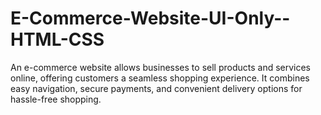 # E-Commerce-Website-UI-Only--HTML-CSS
 An e-commerce website allows businesses to sell products and services online, offering customers a seamless shopping experience. It combines easy navigation, secure payments, and convenient delivery options for hassle-free shopping.
